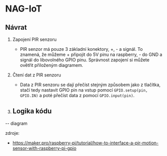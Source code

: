 # NAG-IoT
## Návrat

1. Zapojení PIR senzoru
    - PIR senzor má pouze 3 základní konektory, +, - a signál. To znamená, že můžeme + připojit do 5V pinu na raspberry, - do GND a signál do libovolného GPIO pinu. Správnost zapojení si můžete ovětřit přiloženým diagramem.

2. Čtení dat z PIR senzoru
    - Data z PIR senzoru se dají přečíst stejným způsobem jako z tlačítka, stačí tedy nastavit GPIO pin na vstup pomocí `GPIO.setup(pin, GPIO.IN)` a poté přečíst data z pomocí `GPIO.input(pin)`.

3. Logika kódu 
    --

-- diagram

zdroje:
- https://maker.pro/raspberry-pi/tutorial/how-to-interface-a-pir-motion-sensor-with-raspberry-pi-gpio